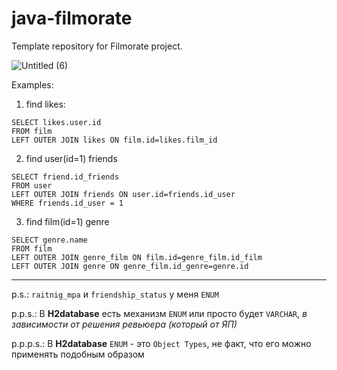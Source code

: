 # java-filmorate
Template repository for Filmorate project.

![Untitled (6)](https://user-images.githubusercontent.com/108143971/234655674-5b833903-4e19-46f1-b2bb-24272359b941.png)



Examples:

1. find likes:

```
SELECT likes.user.id
FROM film 
LEFT OUTER JOIN likes ON film.id=likes.film_id
```

2. find user(id=1) friends 

```
SELECT friend.id_friends
FROM user
LEFT OUTER JOIN friends ON user.id=friends.id_user
WHERE friends.id_user = 1 
```

3. find film(id=1) genre

```
SELECT genre.name
FROM film
LEFT OUTER JOIN genre_film ON film.id=genre_film.id_film
LEFT OUTER JOIN genre ON genre_film.id_genre=genre.id
```
********


p.s.:     `raitnig_mpa` и `friendship_status` у меня `ENUM`

p.p.s.:     В **H2database** есть механизм `ENUM` или просто будет `VARCHAR`, *в зависимости от решения ревьюера (который от ЯП)*

p.p.p.s.:      В **H2database**  `ENUM` - это `Object Types`, не факт, что его можно применять подобным образом
